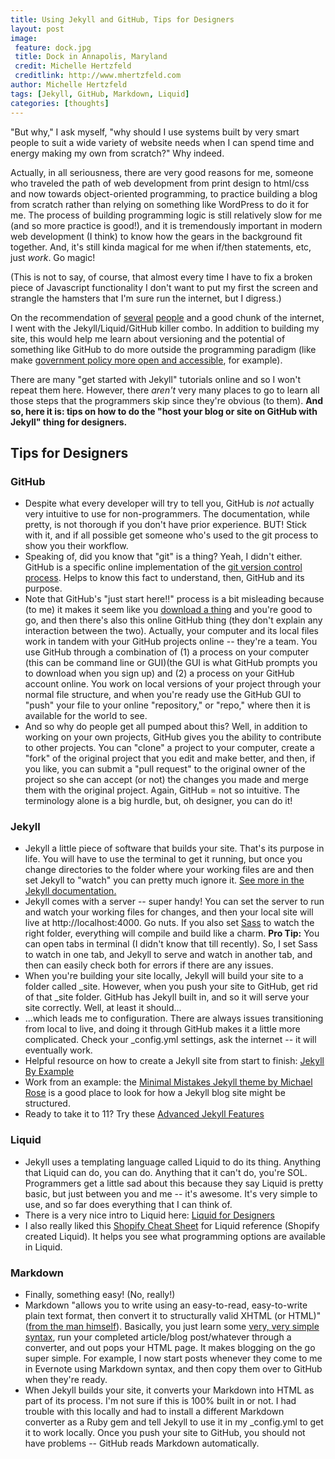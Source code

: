 ```yaml
---
title: Using Jekyll and GitHub, Tips for Designers
layout: post
image:
 feature: dock.jpg
 title: Dock in Annapolis, Maryland
 credit: Michelle Hertzfeld
 creditlink: http://www.mhertzfeld.com
author: Michelle Hertzfeld
tags: [Jekyll, GitHub, Markdown, Liquid]
categories: [thoughts]
---
```

"But why," I ask myself, "why should I use systems built by very smart people to suit a wide variety of website needs when I can spend time and energy making my own from scratch?" Why indeed.<!--more-->

Actually, in all seriousness, there are very good reasons for me, someone who traveled the path of web development from print design to html/css and now towards object-oriented programming, to practice building a blog from scratch rather than relying on something like WordPress to do it for me. The process of building programming logic is still relatively slow for me (and so more practice is good!), and it is tremendously important in modern web development (I think) to know how the gears in the background fit together. And, it's still kinda magical for me when if/then statements, etc, just *work*. Go magic!

(This is not to say, of course, that almost every time I have to fix a broken piece of Javascript functionality I don't want to put my first the screen and strangle the hamsters that I'm sure run the internet, but I digress.)

On the recommendation of [several](http://www.kinlane.com) [people](http://ben.balter.com/) and a good chunk of the internet, I went with the Jekyll/Liquid/GitHub killer combo. In addition to building my site, this would help me learn about versioning and the potential of something like GitHub to do more outside the programming paradigm (like make [government policy more open and accessible](http://project-open-data.github.io), for example).

There are many "get started with Jekyll" tutorials online and so I won't repeat them here. However, there *aren't* very many places to go to learn all those steps that the programmers skip since they're obvious (to them). **And so, here it is: tips on how to do the "host your blog or site on GitHub with Jekyll" thing for designers.**

## Tips for Designers

### GitHub
+ Despite what every developer will try to tell you, GitHub is *not* actually very intuitive to use for non-programmers. The documentation, while pretty, is not thorough if you don't have prior experience. BUT! Stick with it, and if all possible get someone who's used to the git process to show you their workflow.
+ Speaking of, did you know that "git" is a thing? Yeah, I didn't either. GitHub is a specific online implementation of the [git version control process](http://git-scm.com/book/en/Getting-Started-About-Version-Control). Helps to know this fact to understand, then, GitHub and its purpose.
+ Note that GitHub's "just start here!!" process is a bit misleading because (to me) it makes it seem like you [download a thing](http://mac.github.com/) and you're good to go, and then there's also this online GitHub thing (they don't explain any interaction between the two). Actually, your computer and its local files work in tandem with your GitHub projects online -- they're a team. You use GitHub through a combination of (1) a process on your computer (this can be command line or GUI)(the GUI is what GitHub prompts you to download when you sign up) and (2) a process on your GitHub account online. You work on local versions of your project through your normal file structure, and when you're ready use the GitHub GUI to "push" your file to your online "repository," or "repo," where then it is available for the world to see.
+ And so why do people get all pumped about this? Well, in addition to working on your own projects, GitHub gives you the ability to contribute to other projects. You can "clone" a project to your computer, create a "fork" of the original project that you edit and make better, and then, if you like, you can submit a "pull request" to the original owner of the project so she can accept (or not) the changes you made and merge them with the original project. Again, GitHub = not so intuitive. The terminology alone is a big hurdle, but, oh designer, you can do it!

### Jekyll
+ Jekyll a little piece of software that builds your site. That's its purpose in life. You will have to use the terminal to get it running, but once you change directories to the folder where your working files are and then set Jekyll to "watch" you can pretty much ignore it. [See more in the Jekyll documentation.](http://jekyllrb.com/docs/usage/)
+ Jekyll comes with a server -- super handy! You can set the server to run and watch your working files for changes, and then your local site will live at http://localhost:4000. Go nuts. If you also set [Sass](http://sass-lang.com/) to watch the right folder, everything will compile and build like a charm. **Pro Tip:** You can open tabs in terminal (I didn't know that till recently). So, I set Sass to watch in one tab, and Jekyll to serve and watch in another tab, and then can easily check both for errors if there are any issues.
+ When you're building your site locally, Jekyll will build your site to a folder called \_site. However, when you push your site to GitHub, get rid of that \_site folder. GitHub has Jekyll built in, and so it will serve your site correctly. Well, at least it should...
+ ...which leads me to configuration. There are always issues transitioning from local to live, and doing it through GitHub makes it a little more complicated. Check your \_config.yml settings, ask the internet -- it will eventually work.
+ Helpful resource on how to create a Jekyll site from start to finish: [Jekyll By Example](http://www.andrewmunsell.com/tutorials/jekyll-by-example/index.html#starting-your-website)
+ Work from an example: the [Minimal Mistakes Jekyll theme by Michael Rose](http://mademistakes.com/articles/minimal-mistakes-jekyll-theme.html) is a good place to look for how a Jekyll blog site might be structured.
+ Ready to take it to 11? Try these [Advanced Jekyll Features](http://www.divshot.com/blog/web-development/advanced-jekyll-features/)

### Liquid
+ Jekyll uses a templating language called Liquid to do its thing. Anything that Liquid can do, you can do. Anything that it can't do, you're SOL. Programmers get a little sad about this because they say Liquid is pretty basic, but just between you and me -- it's awesome. It's very simple to use, and so far does everything that I can think of.
+ There is a very nice intro to Liquid here: [Liquid for Designers](https://github.com/Shopify/liquid/wiki/Liquid-for-Designers)
+ I also really liked this [Shopify Cheat Sheet](http://cheat.markdunkley.com/) for Liquid reference (Shopify created Liquid). It helps you see what programming options are available in Liquid.

### Markdown
+ Finally, something easy! (No, really!)
+ Markdown "allows you to write using an easy-to-read, easy-to-write plain text format, then convert it to structurally valid XHTML (or HTML)" ([from the man himself](http://daringfireball.net/projects/markdown/)). Basically, you just learn some [very, very simple syntax](http://daringfireball.net/projects/markdown/basics), run your completed article/blog post/whatever through a converter, and out pops your HTML page. It makes blogging on the go super simple. For example, I now start posts whenever they come to me in Evernote using Markdown syntax, and then copy them over to GitHub when they're ready.
+ When Jekyll builds your site, it converts your Markdown into HTML as part of its process. I'm not sure if this is 100% built in or not. I had trouble with this locally and had to install a different Markdown converter as a Ruby gem and tell Jekyll to use it in my \_config.yml to get it to work locally. Once you push your site to GitHub, you should not have problems -- GitHub reads Markdown automatically.
